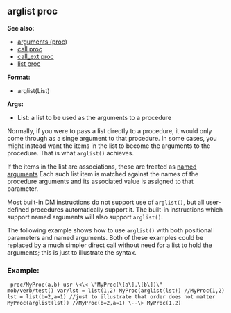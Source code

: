 ## arglist proc
**See also:**
+   [arguments (proc)](/ref/proc/arguments.md) 
+   [call proc](/ref/proc/call.md) 
+   [call_ext proc](/ref/proc/call_ext.md) 
+   [list proc](/ref/proc/list.md) 
<!-- -->
**Format:**
+   arglist(List)
<!-- -->
**Args:**
+   List: a list to be used as the arguments to a procedure


Normally, if you were to pass a list directly to a procedure,
it would only come through as a singe argument to that procedure. In
some cases, you might instead want the items in the list to become the
arguments to the procedure. That is what `arglist()` achieves.


If the items in the list are associations, these are treated as
[named arguments](/ref/proc/arguments/named.md)  Each such list item is
matched against the names of the procedure arguments and its associated
value is assigned to that parameter. 

Most built-in DM
instructions do not support use of `arglist()`, but all user-defined
procedures automatically support it. The built-in instructions which
support named arguments will also support `arglist()`. 

The
following example shows how to use `arglist()` with both positional
parameters and named arguments. Both of these examples could be replaced
by a much simpler direct call without need for a list to hold the
arguments; this is just to illustrate the syntax.
### Example:

```
 proc/MyProc(a,b) usr \<\< \"MyProc(\[a\],\[b\])\"
mob/verb/test() var/lst = list(1,2) MyProc(arglist(lst)) //MyProc(1,2)
lst = list(b=2,a=1) //just to illustrate that order does not matter
MyProc(arglist(lst)) //MyProc(b=2,a=1) \--\> MyProc(1,2) 
```

